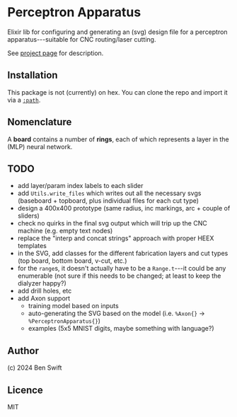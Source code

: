 # Perceptron Apparatus

Elixir lib for configuring and generating an (svg) design file for a perceptron
apparatus---suitable for CNC routing/laser cutting.

See
[project page](https://anu365.sharepoint.com/sites/CyberneticsHub/SitePages/CyberneticStudio-Human-Scale.aspx)
for description.

## Installation

This package is not (currently) on hex. You can clone the repo and import it via
a [`:path`](https://hexdocs.pm/mix/Mix.Tasks.Deps.html).

## Nomenclature

A **board** contains a number of **rings**, each of which represents a layer in
the (MLP) neural network.

## TODO

- add layer/param index labels to each slider
- add `Utils.write_files` which writes out all the necessary svgs (baseboard + topboard, plus individual files for each cut type)
- design a 400x400 prototype (same radius, inc markings, arc + couple of sliders)
- check no quirks in the final svg output which will trip up the CNC machine (e.g. empty text nodes)
- replace the "interp and concat strings" approach with proper HEEX templates
- in the SVG, add classes for the different fabrication layers and cut types
  (top board, bottom board, v-cut, etc.)
- for the `range`s, it doesn't actually have to be a `Range.t`---it could be any
  enumerable (not sure if this needs to be changed; at least to keep the
  dialyzer happy?)
- add drill holes, etc
- add Axon support
  - training model based on inputs
  - auto-generating the SVG based on the model (i.e. `%Axon{}` -> `%PerceptronApparatus{}`)
  - examples (5x5 MNIST digits, maybe something with language?)

## Author

(c) 2024 Ben Swift

## Licence

MIT

